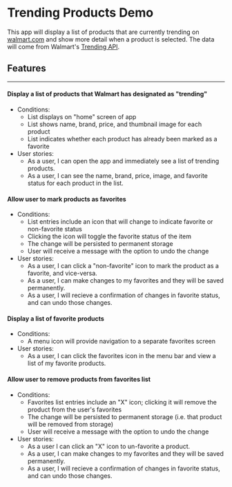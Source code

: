 # Trending Products Demo

This app will display a list of products that are currently trending on [walmart.com](https://www.walmart.com/) and show more detail when a product is selected.
The data will come from Walmart's [Trending API](https://developer.walmartlabs.com/io-docs).

## Features
---

#### Display a list of products that Walmart has designated as "trending"
- Conditions:
  - List displays on "home" screen of app
  - List shows name, brand, price, and thumbnail image for each product
  - List indicates whether each product has already been marked as a favorite
- User stories:
  - As a user, I can open the app and immediately see a list of trending products.
  - As a user, I can see the name, brand, price, image, and favorite status for each product in the list.

#### Allow user to mark products as favorites
- Conditions:
  - List entries include an icon that will change to indicate favorite or non-favorite status
  - Clicking the icon will toggle the favorite status of the item
  - The change will be persisted to permanent storage
  - User will receive a message with the option to undo the change
- User stories:
  - As a user, I can click a "non-favorite" icon to mark the product as a favorite, and vice-versa.
  - As a user, I can make changes to my favorites and they will be saved permanently.
  - As a user, I will recieve a confirmation of changes in favorite status, and can undo those changes.

#### Display a list of favorite products
- Conditions:
  - A menu icon will provide navigation to a separate favorites screen
- User stories:
  - As a user, I can click the favorites icon in the menu bar and view a list of my favorite products.

#### Allow user to remove products from favorites list
- Conditions:
  - Favorites list entries include an "X" icon; clicking it will remove the product from the user's favorites
  - The change will be persisted to permanent storage (i.e. that product will be removed from storage)
  - User will receive a message with the option to undo the change
- User stories:
  - As a user I can click an "X" icon to un-favorite a product.
  - As a user, I can make changes to my favorites and they will be saved permanently.
  - As a user, I will recieve a confirmation of changes in favorite status, and can undo those changes.
